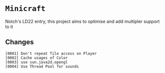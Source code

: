 # ```Minicraft```
Notch's LD22 entry, this project aims to optimise and add multipler support to it

## Changes
```
[0001] Don't repeat Tile access on Player
[0002] Cache usages of Color
[0003] use sun.java2d.opengl
[0004] Use Thread Pool for sounds
```
